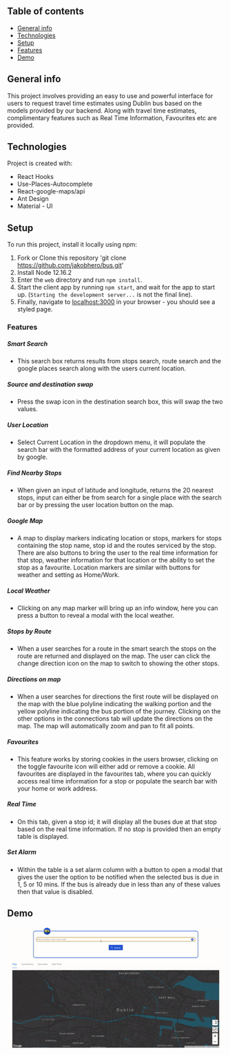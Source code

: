 ## Table of contents

- [General info](#general-info)
- [Technologies](#technologies)
- [Setup](#setup)
- [Features](#features)
- [Demo](#demo)

## General info

This project involves providing an easy to use and powerful interface for users to request travel time estimates using Dublin bus based on the models provided by our backend. Along with travel time estimates, complimentary features such as Real Time Information, Favourites etc are provided.

## Technologies

Project is created with:

- React Hooks
- Use-Places-Autocomplete
- React-google-maps/api
- Ant Design
- Material - UI

## Setup

To run this project, install it locally using npm:

1. Fork or Clone this repository 'git clone https://github.com/jakobhero/bus.git'
1. Install Node 12.16.2
1. Enter the `web` directory and run `npm install`.
1. Start the client app by running `npm start`, and wait for the app to start up. (`Starting the development server...` is not the final line).
1. Finally, navigate to [localhost:3000](http://localhost:3000) in your browser - you should see a styled page.

### Features

##### Smart Search

- This search box returns results from stops search, route search and the google places search along with the users current location.

##### Source and destination swap

- Press the swap icon in the destination search box, this will swap the two values.

##### User Location

- Select Current Location in the dropdown menu, it will populate the search bar with the formatted address of your current location as given by google.

##### Find Nearby Stops

- When given an input of latitude and longitude, returns the 20 nearest stops, input can either be from search for a single place with the search bar or by pressing the user location button on the map.

##### Google Map

- A map to display markers indicating location or stops, markers for stops containing the stop name, stop id and the routes serviced by the stop. There are also buttons to bring the user to the real time information for that stop, weather information for that location or the ability to set the stop as a favourite. Location markers are similar with buttons for weather and setting as Home/Work.

##### Local Weather

- Clicking on any map marker will bring up an info window, here you can press a button to reveal a modal with the local weather.

##### Stops by Route

- When a user searches for a route in the smart search the stops on the route are returned and displayed on the map. The user can click the change direction icon on the map to switch to showing the other stops.

##### Directions on map

- When a user searches for directions the first route will be displayed on the map with the blue polyline indicating the walking portion and the yellow polyline indicating the bus portion of the journey.
  Clicking on the other options in the connections tab will update the directions on the map. The map will automatically zoom and pan to fit all points.

##### Favourites

- This feature works by storing cookies in the users browser, clicking on the toggle favourite icon will either add or remove a cookie. All favourites are displayed in the favourites tab, where you can quickly access real time information for a stop or populate the search bar with your home or work address.

##### Real Time

- On this tab, given a stop id; it will display all the buses due at that stop based on the real time information. If no stop is provided then an empty table is displayed.

##### Set Alarm

- Within the table is a set alarm column with a button to open a modal that gives the user the option to be notified when the selected bus is due in 1, 5 or 10 mins. If the bus is already due in less than any of these values then that value is disabled.

## Demo

<img src="./Demo/demo.gif" alt="Demo Gif"
	title="Demo"/>
